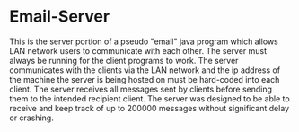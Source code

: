 # Email-Server
This is the server portion of a pseudo "email" java program which allows LAN network users to communicate with each other. The server must always be running for the client programs to work. The server communicates with the clients via the LAN network and the ip address of the machine the server is being hosted on must be hard-coded into each client. The server receives all messages sent by clients before sending them to the intended recipient client. The server was designed to be able to receive and keep track of up to 200000 messages without significant delay or crashing.
